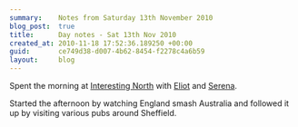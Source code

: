 ```yaml
---
summary:    Notes from Saturday 13th November 2010
blog_post:  true
title:      Day notes - Sat 13th Nov 2010
created_at: 2010-11-18 17:52:36.189250 +00:00
guid:       ce749d38-d007-4b62-8454-f2278c4a6b59
layout:     blog
---
```

  Spent the morning at [Interesting North](http://www.interestingnorth.com/) with [Eliot](http://www.eliotfineberg.com/) and [Serena](http://twitter.com/serenamchugh).

  Started the afternoon by watching England smash Australia and followed it up by visiting various pubs around Sheffield.
